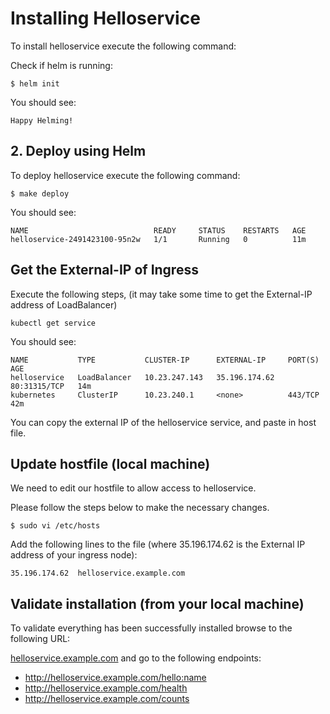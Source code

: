 # Installing Helloservice

To install helloservice execute the following command:

Check if helm is running:

```
$ helm init
```

You should see:

```
Happy Helming!
```
## 2. Deploy using Helm

To deploy helloservice execute the following command:

```
$ make deploy
```

You should see:

```
NAME                            READY     STATUS    RESTARTS   AGE
helloservice-2491423100-95n2w   1/1       Running   0          11m
```

## Get the External-IP of Ingress

Execute the following steps, (it may take some time to get the External-IP address of LoadBalancer)

```
kubectl get service
```

You should see:

```                  
NAME           TYPE           CLUSTER-IP      EXTERNAL-IP     PORT(S)        AGE
helloservice   LoadBalancer   10.23.247.143   35.196.174.62   80:31315/TCP   14m
kubernetes     ClusterIP      10.23.240.1     <none>          443/TCP        42m
```

You can copy the external IP of the helloservice service, and paste in host file.
## Update hostfile (local machine)

We need to edit our hostfile to allow access to helloservice.

Please follow the steps below to make the necessary changes.

```
$ sudo vi /etc/hosts
```

Add the following lines to the file (where 35.196.174.62  is the External IP address of your ingress node):

```
35.196.174.62  helloservice.example.com
```
## Validate installation (from your local machine)

To validate everything has been successfully installed browse to the following URL:

[helloservice.example.com](http://helloservice.example.com) and go to the following endpoints:
- http://helloservice.example.com/hello:name
- http://helloservice.example.com/health
- http://helloservice.example.com/counts